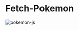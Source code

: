 # Fetch-Pokemon
 ![pokemon-js](https://github.com/user-attachments/assets/0545a19b-6859-4038-b3da-100788f668d2)

